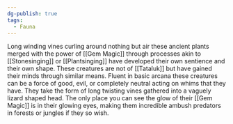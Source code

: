 ```yaml
---
dg-publish: true
tags:
  - Fauna
---
```

Long winding vines curling around nothing but air these ancient plants merged with the power of [[Gem Magic]] through processes akin to [[Stonesinging]] or [[Plantsinging]] have developed their own sentience and their own shape. These creatures are not of [[Tataluk]] but have gained their minds through similar means. Fluent in basic arcana these creatures can be a force of good, evil, or completely neutral acting on whims that they have. They take the form of long twisting vines gathered into a vaguely lizard shaped head. The only place you can see the glow of their [[Gem Magic]] is in their glowing eyes, making them incredible ambush predators in forests or jungles if they so wish.


